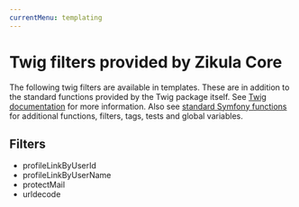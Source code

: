 ```yaml
---
currentMenu: templating
---
```

# Twig filters provided by Zikula Core

The following twig filters are available in templates. These are in addition to the standard functions provided
by the Twig package itself. See [Twig documentation](https://twig.symfony.com) for more information.
Also see [standard Symfony functions](https://symfony.com/doc/current/reference/twig_reference.html) for additional
functions, filters, tags, tests and global variables.

## Filters

- profileLinkByUserId
- profileLinkByUserName
- protectMail
- urldecode
